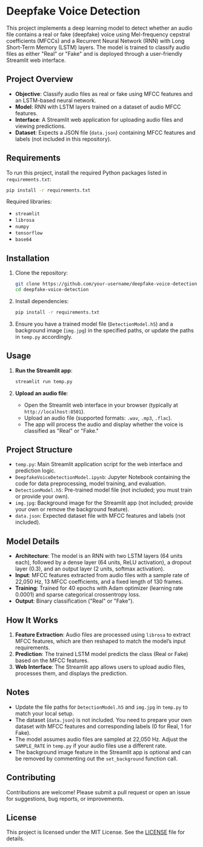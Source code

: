 # Deepfake Voice Detection

This project implements a deep learning model to detect whether an audio file contains a real or fake (deepfake) voice using Mel-frequency cepstral coefficients (MFCCs) and a Recurrent Neural Network (RNN) with Long Short-Term Memory (LSTM) layers. The model is trained to classify audio files as either "Real" or "Fake" and is deployed through a user-friendly Streamlit web interface.

## Project Overview
- **Objective**: Classify audio files as real or fake using MFCC features and an LSTM-based neural network.
- **Model**: RNN with LSTM layers trained on a dataset of audio MFCC features.
- **Interface**: A Streamlit web application for uploading audio files and viewing predictions.
- **Dataset**: Expects a JSON file (`data.json`) containing MFCC features and labels (not included in this repository).

## Requirements
To run this project, install the required Python packages listed in `requirements.txt`:

```bash
pip install -r requirements.txt
```

Required libraries:
- `streamlit`
- `librosa`
- `numpy`
- `tensorflow`
- `base64`

## Installation
1. Clone the repository:
   ```bash
   git clone https://github.com/your-username/deepfake-voice-detection.git
   cd deepfake-voice-detection
   ```

2. Install dependencies:
   ```bash
   pip install -r requirements.txt
   ```

3. Ensure you have a trained model file (`DetectionModel.h5`) and a background image (`img.jpg`) in the specified paths, or update the paths in `temp.py` accordingly.

## Usage
1. **Run the Streamlit app**:
   ```bash
   streamlit run temp.py
   ```

2. **Upload an audio file**:
   - Open the Streamlit web interface in your browser (typically at `http://localhost:8501`).
   - Upload an audio file (supported formats: `.wav`, `.mp3`, `.flac`).
   - The app will process the audio and display whether the voice is classified as "Real" or "Fake."

## Project Structure
- `temp.py`: Main Streamlit application script for the web interface and prediction logic.
- `DeepfakeVoiceDetectionModel.ipynb`: Jupyter Notebook containing the code for data preprocessing, model training, and evaluation.
- `DetectionModel.h5`: Pre-trained model file (not included; you must train or provide your own).
- `img.jpg`: Background image for the Streamlit app (not included; provide your own or remove the background feature).
- `data.json`: Expected dataset file with MFCC features and labels (not included).

## Model Details
- **Architecture**: The model is an RNN with two LSTM layers (64 units each), followed by a dense layer (64 units, ReLU activation), a dropout layer (0.3), and an output layer (2 units, softmax activation).
- **Input**: MFCC features extracted from audio files with a sample rate of 22,050 Hz, 13 MFCC coefficients, and a fixed length of 130 frames.
- **Training**: Trained for 40 epochs with Adam optimizer (learning rate 0.0001) and sparse categorical crossentropy loss.
- **Output**: Binary classification ("Real" or "Fake").

## How It Works
1. **Feature Extraction**: Audio files are processed using `librosa` to extract MFCC features, which are then reshaped to match the model’s input requirements.
2. **Prediction**: The trained LSTM model predicts the class (Real or Fake) based on the MFCC features.
3. **Web Interface**: The Streamlit app allows users to upload audio files, processes them, and displays the prediction.

## Notes
- Update the file paths for `DetectionModel.h5` and `img.jpg` in `temp.py` to match your local setup.
- The dataset (`data.json`) is not included. You need to prepare your own dataset with MFCC features and corresponding labels (0 for Real, 1 for Fake).
- The model assumes audio files are sampled at 22,050 Hz. Adjust the `SAMPLE_RATE` in `temp.py` if your audio files use a different rate.
- The background image feature in the Streamlit app is optional and can be removed by commenting out the `set_background` function call.

## Contributing
Contributions are welcome! Please submit a pull request or open an issue for suggestions, bug reports, or improvements.

## License
This project is licensed under the MIT License. See the [LICENSE](LICENSE) file for details.